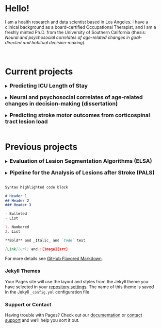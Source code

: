 # Hello! 

I am a health research and data scientist based in Los Angeles. I have a clinical background as a board-certified Occupational Therapist, and I am a freshly minted Ph.D. from the University of Southern California (thesis: _Neural and psychosocial correlates of age-related changes in goal-directed and habitual decision-making_). 

<br />

# Current projects
<details>  
  <summary><span style="font-size:18px"><b>Predicting ICU Length of Stay </b></span></summary>

<br />

I used the Medical Information Mart for Intensive Care III (MIMIC-III) database to predict ICU length of stay, and engineered physician notes (using Bag of Words natural language processing), previous hospital admissions, ICD codes, and demographic data as features in an XGBoost model. 

<br />

<br />
Baseline MSE was improved from 40.44 to 12.13 (test MSE), and baseline MAE was improved from 3.46 to 1.24 (test MAE). I am currently working on improving the model to decrease variance.

  
</details>


<br />

<details>
  <summary><span style="font-size:18px"><b> Neural and psychosocial correlates of age-related changes in decision-making (dissertation) </b></span></summary>
  
<br />

Details coming soon!
</details>

<br /> 

<details>
  <summary><span style="font-size:18px"><b> Predicting stroke motor outcomes from corticospinal tract lesion load </b></span></summary>
  
<br />

Details coming soon!
</details>

<br />

# Previous projects

<details>
  <summary><span style="font-size:18px"><b> Evaluation of Lesion Segmentation Algorithms (ELSA) </b></span></summary>
  
<br />

Details coming soon!
</details>

<br />
<details>
  <summary><span style="font-size:18px"><b> Pipeline for the Analysis of Lesions after Stroke (PALS) </b></span></summary>
  
<br />

Details coming soon!
</details>

<br />

```markdown
Syntax highlighted code block

# Header 1
## Header 2
### Header 3

- Bulleted
- List

1. Numbered
2. List

**Bold** and _Italic_ and `Code` text

[Link](url) and ![Image](src)
```

For more details see [GitHub Flavored Markdown](https://guides.github.com/features/mastering-markdown/).

### Jekyll Themes

Your Pages site will use the layout and styles from the Jekyll theme you have selected in your [repository settings](https://github.com/kaoriito/kaoriito.github.io/settings/pages). The name of this theme is saved in the Jekyll `_config.yml` configuration file.

### Support or Contact

Having trouble with Pages? Check out our [documentation](https://docs.github.com/categories/github-pages-basics/) or [contact support](https://support.github.com/contact) and we’ll help you sort it out.
